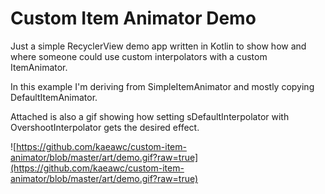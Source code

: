 # Custom Item Animator Demo

Just a simple RecyclerView demo app written in Kotlin to show how and where someone could use custom interpolators with a custom ItemAnimator.

In this example I'm deriving from SimpleItemAnimator and mostly copying DefaultItemAnimator.

Attached is also a gif showing how setting sDefaultInterpolator with OvershootInterpolator gets the desired effect.

![https://github.com/kaeawc/custom-item-animator/blob/master/art/demo.gif?raw=true](https://github.com/kaeawc/custom-item-animator/blob/master/art/demo.gif?raw=true)
